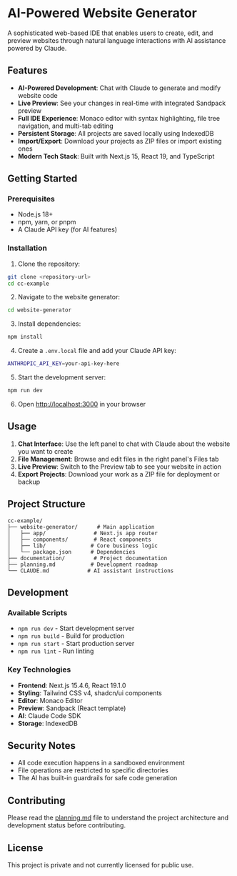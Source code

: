 # AI-Powered Website Generator

A sophisticated web-based IDE that enables users to create, edit, and preview websites through natural language interactions with AI assistance powered by Claude.

## Features

- **AI-Powered Development**: Chat with Claude to generate and modify website code
- **Live Preview**: See your changes in real-time with integrated Sandpack preview
- **Full IDE Experience**: Monaco editor with syntax highlighting, file tree navigation, and multi-tab editing
- **Persistent Storage**: All projects are saved locally using IndexedDB
- **Import/Export**: Download your projects as ZIP files or import existing ones
- **Modern Tech Stack**: Built with Next.js 15, React 19, and TypeScript

## Getting Started

### Prerequisites

- Node.js 18+ 
- npm, yarn, or pnpm
- A Claude API key (for AI features)

### Installation

1. Clone the repository:
```bash
git clone <repository-url>
cd cc-example
```

2. Navigate to the website generator:
```bash
cd website-generator
```

3. Install dependencies:
```bash
npm install
```

4. Create a `.env.local` file and add your Claude API key:
```bash
ANTHROPIC_API_KEY=your-api-key-here
```

5. Start the development server:
```bash
npm run dev
```

6. Open [http://localhost:3000](http://localhost:3000) in your browser

## Usage

1. **Chat Interface**: Use the left panel to chat with Claude about the website you want to create
2. **File Management**: Browse and edit files in the right panel's Files tab
3. **Live Preview**: Switch to the Preview tab to see your website in action
4. **Export Projects**: Download your work as a ZIP file for deployment or backup

## Project Structure

```
cc-example/
├── website-generator/      # Main application
│   ├── app/               # Next.js app router
│   ├── components/        # React components
│   ├── lib/              # Core business logic
│   └── package.json      # Dependencies
├── documentation/         # Project documentation
├── planning.md           # Development roadmap
└── CLAUDE.md            # AI assistant instructions
```

## Development

### Available Scripts

- `npm run dev` - Start development server
- `npm run build` - Build for production
- `npm run start` - Start production server
- `npm run lint` - Run linting

### Key Technologies

- **Frontend**: Next.js 15.4.6, React 19.1.0
- **Styling**: Tailwind CSS v4, shadcn/ui components
- **Editor**: Monaco Editor
- **Preview**: Sandpack (React template)
- **AI**: Claude Code SDK
- **Storage**: IndexedDB

## Security Notes

- All code execution happens in a sandboxed environment
- File operations are restricted to specific directories
- The AI has built-in guardrails for safe code generation

## Contributing

Please read the [planning.md](planning.md) file to understand the project architecture and development status before contributing.

## License

This project is private and not currently licensed for public use.
